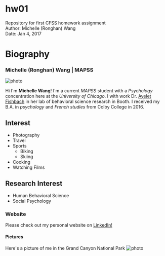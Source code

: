 # hw01
Repository for first CFSS homework assignment      
Author: Michelle (Ronghan) Wang     
Date: Jan 4, 2017   

# Biography
### Michelle (Ronghan) Wang | MAPSS
![photo](https://media.licdn.com/mpr/mpr/shrinknp_400_400/AAEAAQAAAAAAAAdYAAAAJDAxNzRmMzNjLTRlYmItNDM4ZC05NDcyLTE1MjMwNDZkNmIxZA.jpg)

Hi I'm **Michelle Wang**! I'm a current *MAPSS* student with a *Psychology* concentration here at the _University of Chicago_. I with work Dr. [Ayelet Fishbach](http://faculty.chicagobooth.edu/ayelet.fishbach/research/) in her lab of behavioral science research in Booth. I received my B.A. in *psychology* and *French studies* from Colby College in 2016.

## Interest
* Photography
* Travel
* Sports
    + Biking
    + Skiing
* Cooking
* Watching Films

## Research Interest
* Human Behavioral Science
* Social Psychology

### Website
Please check out my personal website on [LinkedIn!](https://www.linkedin.com/in/michelle-ronghan-wang-45ab2677)

#### Pictures
Here's a picture of me in the Grand Canyon National Park
![photo](http://ww1.sinaimg.cn/mw690/81dda96dgw1fbfrbs7jnsj21kw16oqk1.jpg)
